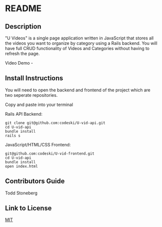 # README

## Description
"U Videos" is a single page application written in JavaScript that stores all the videos you want to organize by category using a Rails backend. You will have full CRUD functionality of Videos and Categories without having to refresh the page.  

Video Demo - 

## Install Instructions
You will need to open the backend and frontend of the project which are two seperate repositories. 

Copy and paste into your terminal

Rails API Backend:
```
git clone git@github.com:codeski/U-vid-api.git
cd U-vid-api
bundle install
rails s
```
JavaScript/HTML/CSS Frontend: 
```
git@github.com:codeski/U-vid-frontend.git
cd U-vid-api
bundle install
open index.html
```

## Contributors Guide
Todd Stoneberg

## Link to License
[MIT](https://choosealicense.com/licenses/mit/)